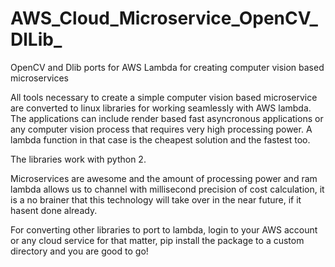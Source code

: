 # AWS_Cloud_Microservice_OpenCV_DlLib_
OpenCV and Dlib ports for AWS Lambda for creating computer vision based microservices

All tools necessary to create a simple computer vision based microservice are converted to linux libraries for working seamlessly with
AWS lambda. The applications can include render based fast asyncronous applications or any computer vision process that requires
very high processing power. A lambda function in that case is the cheapest solution and the fastest too.

The libraries work with python 2. 

Microservices are awesome and the amount of processing power and ram lambda allows us to channel with millisecond precision of cost calculation,
it is a no brainer that this technology will take over in the near future, if it hasent done already.

For converting other libraries to port to lambda, login to your AWS account or any cloud service for that matter, pip install the package to
a custom directory and you are good to go!
